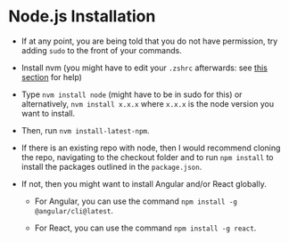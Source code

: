 # Node.js Installation

* If at any point, you are being told that you do not have permission, try adding `sudo` to the front of your commands.

* Install nvm (you might have to edit your `.zshrc` afterwards: see [this section](setting-mac-terminal.md#node-version-manager) for help)

* Type `nvm install node` (might have to be in sudo for this) or alternatively, `nvm install x.x.x` where `x.x.x` is the node version you want to install.

* Then, run `nvm install-latest-npm`.

* If there is an existing repo with node, then I would recommend cloning the repo, navigating to the checkout folder and to run `npm install` to install the packages outlined in the `package.json`.

* If not, then you might want to install Angular and/or React globally.

  * For Angular, you can use the command `npm install -g @angular/cli@latest`.

  * For React, you can use the command `npm install -g react`.